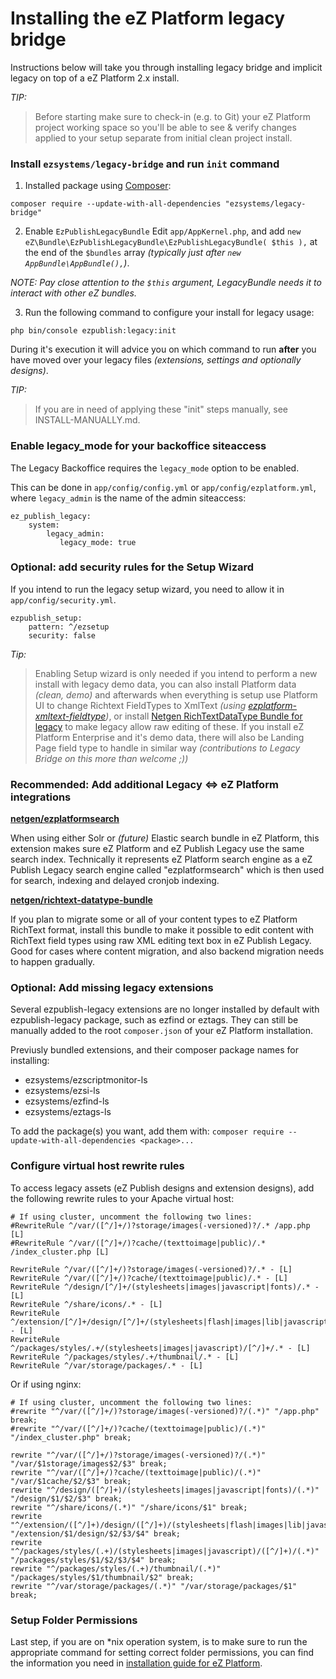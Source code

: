# Installing the eZ Platform legacy bridge

Instructions below will take you through installing legacy bridge and implicit legacy on top of a eZ Platform 2.x
install.

_TIP:_
> Before starting make sure to check-in (e.g. to Git) your eZ Platform project working space so you'll be able to see & verify changes applied to your setup separate from initial clean project install.

### Install `ezsystems/legacy-bridge` and run `init` command

1. Installed package using [Composer](https://getcomposer.org/doc/00-intro.md):
```
composer require --update-with-all-dependencies "ezsystems/legacy-bridge"
```

2. Enable `EzPublishLegacyBundle`
Edit `app/AppKernel.php`, and add `new eZ\Bundle\EzPublishLegacyBundle\EzPublishLegacyBundle( $this ),`
at the end of the `$bundles` array _(typically just after `new AppBundle\AppBundle(),`)_.

_NOTE: Pay close attention to the `$this` argument, LegacyBundle needs it to interact with other eZ bundles._

3. Run the following command to configure your install for legacy usage:
```
php bin/console ezpublish:legacy:init
```

During it's execution it will advice you on which command to run **after** you have moved over your legacy files
_(extensions, settings and optionally designs)_.

_TIP:_
> If you are in need of applying these "init" steps manually, see INSTALL-MANUALLY.md.


### Enable legacy_mode for your backoffice siteaccess

The Legacy Backoffice requires the `legacy_mode` option to be enabled.

This can be done in `app/config/config.yml` or `app/config/ezplatform.yml`, where `legacy_admin` is the name of the admin
siteaccess:

```
ez_publish_legacy:
    system:
        legacy_admin:
           legacy_mode: true
```

### Optional: add security rules for the Setup Wizard

If you intend to run the legacy setup wizard, you need to allow it in `app/config/security.yml`.

```
ezpublish_setup:
    pattern: ^/ezsetup
    security: false
```

_Tip:_
> Enabling Setup wizard is only needed if you intend to perform a new install with legacy demo data, you can also install Platform data _(clean, demo)_ and afterwards when everything is setup use Platform UI to change Richtext FieldTypes to XmlText _(using [ezplatform-xmltext-fieldtype](https://github.com/ezsystems/ezplatform-xmltext-fieldtype))_, or install [Netgen RichTextDataType Bundle for legacy](https://github.com/netgen/NetgenRichTextDataTypeBundle) to make legacy allow raw editing of these. If you install eZ Platform Enterprise and it's demo data, there will also be Landing Page field type to handle in similar way _(contributions to Legacy Bridge on this more than welcome ;))_



### Recommended: Add additional Legacy <=> eZ Platform integrations

**[netgen/ezplatformsearch](https://github.com/netgen/ezplatformsearch)**

When using either Solr or _(future)_ Elastic search bundle in eZ Platform, this extension makes sure eZ Platform and eZ Publish Legacy use the same search index. Technically it represents eZ Platform search engine as a eZ Publish Legacy search engine called "ezplatformsearch" which is then used for search, indexing and delayed cronjob indexing.

**[netgen/richtext-datatype-bundle](https://github.com/netgen/NetgenRichTextDataTypeBundle)**

If you plan to migrate some or all of your content types to eZ Platform RichText format, install this bundle to make it possible to edit content with RichText field types using raw XML editing text box in eZ Publish Legacy. Good for cases where content migration, and also backend migration needs to happen gradually.

### Optional: Add missing legacy extensions

Several ezpublish-legacy extensions are no longer installed by default with ezpublish-legacy package, such as ezfind or eztags.
They can still be manually added to the root `composer.json` of your eZ Platform installation.

Previusly bundled extensions, and their composer package names for installing:
- ezsystems/ezscriptmonitor-ls
- ezsystems/ezsi-ls
- ezsystems/ezfind-ls
- ezsystems/eztags-ls

To add the package(s) you want, add them with: `composer require --update-with-all-dependencies <package>...`

### Configure virtual host rewrite rules

To access legacy assets (eZ Publish designs and extension designs), add the following rewrite rules to your Apache virtual host:

```
# If using cluster, uncomment the following two lines:
#RewriteRule ^/var/([^/]+/)?storage/images(-versioned)?/.* /app.php [L]
#RewriteRule ^/var/([^/]+/)?cache/(texttoimage|public)/.* /index_cluster.php [L]

RewriteRule ^/var/([^/]+/)?storage/images(-versioned)?/.* - [L]
RewriteRule ^/var/([^/]+/)?cache/(texttoimage|public)/.* - [L]
RewriteRule ^/design/[^/]+/(stylesheets|images|javascript|fonts)/.* - [L]
RewriteRule ^/share/icons/.* - [L]
RewriteRule ^/extension/[^/]+/design/[^/]+/(stylesheets|flash|images|lib|javascripts?)/.* - [L]
RewriteRule ^/packages/styles/.+/(stylesheets|images|javascript)/[^/]+/.* - [L]
RewriteRule ^/packages/styles/.+/thumbnail/.* - [L]
RewriteRule ^/var/storage/packages/.* - [L]
```

Or if using nginx:

```
# If using cluster, uncomment the following two lines:
#rewrite "^/var/([^/]+/)?storage/images(-versioned)?/(.*)" "/app.php" break;
#rewrite "^/var/([^/]+/)?cache/(texttoimage|public)/(.*)" "/index_cluster.php" break;

rewrite "^/var/([^/]+/)?storage/images(-versioned)?/(.*)" "/var/$1storage/images$2/$3" break;
rewrite "^/var/([^/]+/)?cache/(texttoimage|public)/(.*)" "/var/$1cache/$2/$3" break;
rewrite "^/design/([^/]+)/(stylesheets|images|javascript|fonts)/(.*)" "/design/$1/$2/$3" break;
rewrite "^/share/icons/(.*)" "/share/icons/$1" break;
rewrite "^/extension/([^/]+)/design/([^/]+)/(stylesheets|flash|images|lib|javascripts?)/(.*)" "/extension/$1/design/$2/$3/$4" break;
rewrite "^/packages/styles/(.+)/(stylesheets|images|javascript)/([^/]+)/(.*)" "/packages/styles/$1/$2/$3/$4" break;
rewrite "^/packages/styles/(.+)/thumbnail/(.*)" "/packages/styles/$1/thumbnail/$2" break;
rewrite "^/var/storage/packages/(.*)" "/var/storage/packages/$1" break;
```

### Setup Folder Permissions

Last step, if you are on *nix operation system, is to make sure to run
the appropriate command for setting correct folder permissions, you
can find the information you need in [installation guide for eZ Platform](https://doc.ezplatform.com/en/latest/getting_started/install_ez_platform/).
